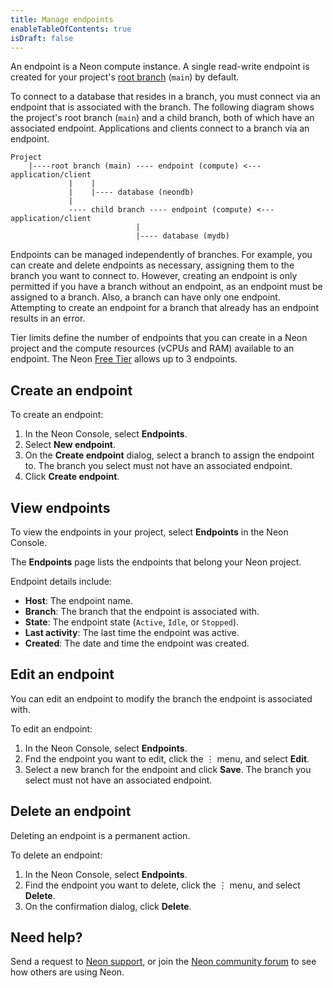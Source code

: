 ```yaml
---
title: Manage endpoints
enableTableOfContents: true
isDraft: false
---
```


An endpoint is a Neon compute instance. A single read-write endpoint is created for your project's [root branch](../../reference/glossary/#root-branch) (`main`) by default.

To connect to a database that resides in a branch, you must connect via an endpoint that is associated with the branch. The following diagram shows the project's root branch (`main`) and a child branch, both of which have an associated endpoint. Applications and clients connect to a branch via an endpoint.

```text
Project
    |----root branch (main) ---- endpoint (compute) <--- application/client
             |    |
             |    |---- database (neondb)
             |
             ---- child branch ---- endpoint (compute) <--- application/client
                            |
                            |---- database (mydb)  
```

Endpoints can be  managed independently of branches. For example, you can create and delete endpoints as necessary, assigning them to the branch you want to connect to. However, creating an endpoint is only permitted if you have a branch without an endpoint, as an endpoint must be assigned to a branch. Also, a branch can have only one endpoint. Attempting to create an endpoint for a branch that already has an endpoint results in an error.

Tier limits define the number of endpoints that you can create in a Neon project and the compute resources (vCPUs and RAM) available to an endpoint. The Neon [Free Tier](../../introduction/technical-preview-free-tier) allows up to 3 endpoints.

## Create an endpoint

To create an endpoint:

1. In the Neon Console, select **Endpoints**.
1. Select **New endpoint**.
1. On the **Create endpoint** dialog, select a branch to assign the endpoint to. The branch you select must not have an associated endpoint.
1. Click **Create endpoint**.

## View endpoints

To view the endpoints in your project, select **Endpoints** in the Neon Console.

The **Endpoints** page lists the endpoints that belong your Neon project.

Endpoint details include:

- **Host**: The endpoint name.
- **Branch**: The branch that the endpoint is associated with.
- **State**: The endpoint state (`Active`, `Idle`, or `Stopped`).
- **Last activity**: The last time the endpoint was active.
- **Created**: The date and time the endpoint was created.

## Edit an endpoint

You can edit an endpoint to modify the branch the endpoint is associated with. 

To edit an endpoint:

1. In the Neon Console, select **Endpoints**.
1. Fnd the endpoint you want to edit, click the &#8942; menu, and select **Edit**.
1. Select a new branch for the endpoint and click **Save**. The branch you select must not have an associated endpoint.

## Delete an endpoint

Deleting an endpoint is a permanent action.

To delete an endpoint:

1. In the Neon Console, select **Endpoints**.
1. Find the endpoint you want to delete, click the &#8942; menu, and select **Delete**.
1. On the confirmation dialog, click **Delete**.

## Need help?

Send a request to [Neon support](mailto:support@neon.tech), or join the [Neon community forum](https://community.neon.tech/) to see how others are using Neon.
